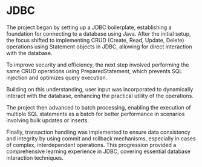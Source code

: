 # JDBC
The project began by setting up a JDBC boilerplate, establishing a foundation for connecting to a database using Java. After the initial setup, the focus shifted to implementing CRUD (Create, Read, Update, Delete) operations using Statement objects in JDBC, allowing for direct interaction with the database.

To improve security and efficiency, the next step involved performing the same CRUD operations using PreparedStatement, which prevents SQL injection and optimizes query execution.

Building on this understanding, user input was incorporated to dynamically interact with the database, enhancing the practical utility of the operations.

The project then advanced to batch processing, enabling the execution of multiple SQL statements as a batch for better performance in scenarios involving bulk updates or inserts.

Finally, transaction handling was implemented to ensure data consistency and integrity by using commit and rollback mechanisms, especially in cases of complex, interdependent operations. This progression provided a comprehensive learning experience in JDBC, covering essential database interaction techniques.
